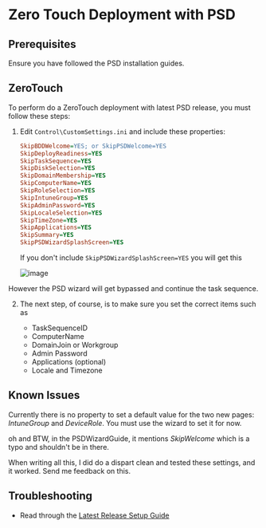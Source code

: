 # Zero Touch Deployment with PSD

## Prerequisites

Ensure you have followed the PSD installation guides.

## ZeroTouch

To perform do a ZeroTouch deployment with latest PSD release, you must follow these steps:

1. Edit `Control\CustomSettings.ini` and include these properties:

   ```ini
   SkipBDDWelcome=YES; or SkipPSDWelcome=YES
   SkipDeployReadiness=YES
   SkipTaskSequence=YES
   SkipDiskSelection=YES
   SkipDomainMembership=YES
   SkipComputerName=YES
   SkipRoleSelection=YES
   SkipIntuneGroup=YES
   SkipAdminPassword=YES
   SkipLocaleSelection=YES
   SkipTimeZone=YES
   SkipApplications=YES
   SkipSummary=YES
   SkipPSDWizardSplashScreen=YES
   ```

   If you don't include `SkipPSDWizardSplashScreen=YES` you will get this

   ![image](https://github.com/user-attachments/assets/9ef642ab-33df-4da3-9759-c404e134cb7e)

However the PSD wizard will get bypassed and continue the task sequence.

2. The next step, of course, is to make sure you set the correct items such as

   - TaskSequenceID
   - ComputerName
   - DomainJoin or Workgroup
   - Admin Password
   - Applications (optional)
   - Locale and Timezone

## Known Issues

Currently there is no property to set a default value for the two new pages: _IntuneGroup_ and _DeviceRole_. You must use the wizard to set it for now.

oh and BTW, in the PSDWizardGuide, it mentions _SkipWelcome_ which is a typo and shouldn't be in there.

When writing all this, I did do a dispart clean and tested these settings, and it worked. Send me feedback on this.

## Troubleshooting

 - Read through the [Latest Release Setup Guide](./PowerShell%20Deployment%20-%20Latest%20Release%20Setup%20Guide.md)